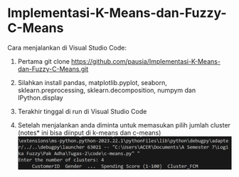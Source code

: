 # Implementasi-K-Means-dan-Fuzzy-C-Means
Cara menjalankan di Visual Studio Code:
1. Pertama git clone https://github.com/pausia/Implementasi-K-Means-dan-Fuzzy-C-Means.git
2. Silahkan install pandas, matplotlib.pyplot, seaborn, sklearn.preprocessing, sklearn.decomposition, numpym dan IPython.display
3. Terakhir tinggal di run di Visual Studio Code

4. Setelah menjalankan anda diminta untuk memasukan pilih jumlah cluster (notes* ini bisa diinput di k-means dan c-means)
![Alt Text](https://github.com/pausia/Implementasi-K-Means-dan-Fuzzy-C-Means/blob/main/screenshot/input-c-means.png?raw=true)
